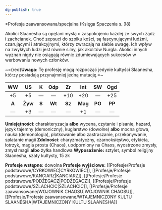 ```yaml
---
dg-publish: true
---
```

*Profesja zaawansowana/specjalna (Księga Spaczenia s. 98)

Akolici Slaanesha są opętani myślą o zaspokojeniu każdej ze swych żądz i zachcianek. Choć zepsuci do szpiku kości, są fascynującymi ludźmi, czarującymi i atrakcyjnymi, którzy zwracają na siebie uwagę. Ich wpływ na zwykłych ludzi jest równie silny, jak akolitów Nurgla. Akolici innych wyznań nigdy nie osiągają równic zdumiewających sukcesów w werbowaniu nowych członków.

~={red}**Uwaga:** Tę profesję mogą rozpocząć jedynie kultyści Slaanesha, którzy posiadają przynajmniej jedną mutację.=~

|  WW   |   US    |   K   |  Odp   |   Zr   |   Int   |   SW   |  Ogd   |
|:-----:|:-------:|:-----:|:------:|:------:|:-------:|:------:|:------:|
|  +5   |   +5    |   —   |   —    |  +10   |   +20   |   —    |  +25   |
| **A** | **Żyw** | **S** | **Wt** | **Sz** | **Mag** | **PO** | **PP** |
|   —   |   +3    |   —   |   —    |   —    |   +1    |   —    |   —    |

**Umiejętności**: charakteryzacja **albo** wycena, czytanie i pisanie, hazard, język tajemny (demoniczny), kuglarstwo (dowolne) **albo** mocna głowa, nauka (demonologia), plotkowanie albo zastraszanie, przekonywanie, splatanie magii
**Zdolności**: charyzmatyczny, czarnoksięstwo, etykieta, łotrzyk, magia prosta (Chaos), uodporniony na Chaos, wyostrzone zmysły, zmysł magii **albo** żyłka handlowa
**Wyposażenie:** sztylet, symbol religijny Slaanesha, szaty kultysty, 15 zk

**Profesje wstępne:** dowolna
**Profesje wyjściowe:** [[Profesje/Profesje podstawowe/CYRKOWIEC\|CYRKOWIEC]], [[Profesje/Profesje podstawowe/KANCIARZ\|KANCIARZ]], [[Profesje/Profesje podstawowe/PODŻEGACZ\|PODŻEGACZ]], [[Profesje/Profesje podstawowe/SZLACHCIC\|SZLACHCIC]], [[Profesje/Profesje zaawansowane/WOJOWNIK CHAOSU\|WOJOWNIK CHAOSU]], [[Profesje/Profesje zaawansowane/WTAJEMNICZONY KULTU SLAANESHA\|WTAJEMNICZONY KULTU SLAANESHA]]